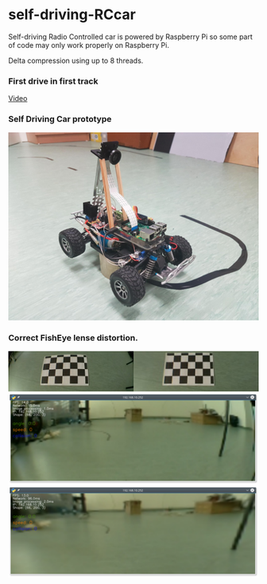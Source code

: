 # self-driving-RCcar

Self-driving Radio Controlled car is powered by Raspberry Pi so some part of code may only work properly on Raspberry Pi.

[//]: # (Image References)

[image1]: ./images/RC_car_prototype.jpg "Car Prototype"
[image2]: ./camera_cal/undistortion_example_2.jpg "Undistorted chess board"
[image3]: ./images/fisheye_distorted.png "FishEye Distorted"
[image4]: ./images/fisheye_undistorted.png "FishEye unDistorted"

Delta compression using up to 8 threads.

### First drive in first track
[Video](https://www.youtube.com/watch?v=cWWS8glTW00)

### Self Driving Car prototype
![alt text][image1]

### Correct FishEye lense distortion.
![alt text][image2]
![alt text][image3]
![alt text][image4]
